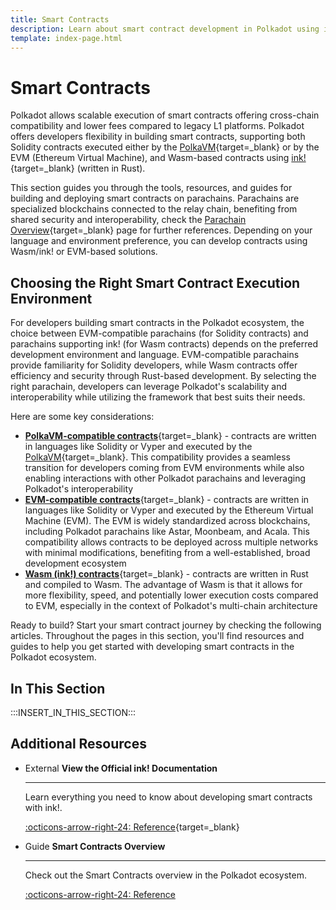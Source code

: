 ```yaml
---
title: Smart Contracts
description: Learn about smart contract development in Polkadot using ink! for Wasm contracts, EVM and PolkaVM support for Solidity contracts on Asset Hub and parachains.
template: index-page.html
---
```


# Smart Contracts

Polkadot allows scalable execution of smart contracts offering cross-chain compatibility and lower fees compared to legacy L1 platforms. Polkadot offers developers flexibility in building smart contracts, supporting both Solidity contracts executed either by the [PolkaVM](/polkadot-protocol/smart-contract-basics/polkavm-design#polkavm){target=\_blank} or by the EVM (Ethereum Virtual Machine), and Wasm-based contracts using [ink!](https://use.ink/){target=\_blank} (written in Rust).

This section guides you through the tools, resources, and guides for building and deploying smart contracts on parachains. Parachains are specialized blockchains connected to the relay chain, benefiting from shared security and interoperability, check the [Parachain Overview](/polkadot-protocol/architecture/parachains/overview/){target=\_blank} page for further references. Depending on your language and environment preference, you can develop contracts using Wasm/ink! or EVM-based solutions.

## Choosing the Right Smart Contract Execution Environment

For developers building smart contracts in the Polkadot ecosystem, the choice between EVM-compatible parachains (for Solidity contracts) and parachains supporting ink! (for Wasm contracts) depends on the preferred development environment and language. EVM-compatible parachains provide familiarity for Solidity developers, while Wasm contracts offer efficiency and security through Rust-based development. By selecting the right parachain, developers can leverage Polkadot's scalability and interoperability while utilizing the framework that best suits their needs.

Here are some key considerations:

- [**PolkaVM-compatible contracts**](/develop/smart-contracts/overview#native-smart-contracts){target=\_blank} - contracts are written in languages like Solidity or Vyper and executed by the [PolkaVM](/polkadot-protocol/smart-contract-basics/polkavm-design#polkavm){target=\_blank}. This compatibility provides a seamless transition for developers coming from EVM environments while also enabling interactions with other Polkadot parachains and leveraging Polkadot's interoperability
- [**EVM-compatible contracts**](/develop/smart-contracts/overview#parachain-contracts){target=\_blank} - contracts are written in languages like Solidity or Vyper and executed by the Ethereum Virtual Machine (EVM). The EVM is widely standardized across blockchains, including Polkadot parachains like Astar, Moonbeam, and Acala. This compatibility allows contracts to be deployed across multiple networks with minimal modifications, benefiting from a well-established, broad development ecosystem
- [**Wasm (ink!) contracts**](/develop/smart-contracts/overview#wasm-ink){target=\_blank} - contracts are written in Rust and compiled to Wasm. The advantage of Wasm is that it allows for more flexibility, speed, and potentially lower execution costs compared to EVM, especially in the context of Polkadot's multi-chain architecture

Ready to build? Start your smart contract journey by checking the following articles. Throughout the pages in this section, you'll find resources and guides to help you get started with developing smart contracts in the Polkadot ecosystem.

## In This Section

:::INSERT_IN_THIS_SECTION:::

## Additional Resources

<div class="grid cards" markdown>

-   <span class="badge external">External</span> __View the Official ink! Documentation__

    ---

    Learn everything you need to know about developing smart contracts with ink!.

    [:octicons-arrow-right-24: Reference](https://use.ink/){target=\_blank}

-   <span class="badge guide">Guide</span> __Smart Contracts Overview__

    ---

    Check out the Smart Contracts overview in the Polkadot ecosystem.

    [:octicons-arrow-right-24: Reference](/develop/smart-contracts/overview)

</div>
